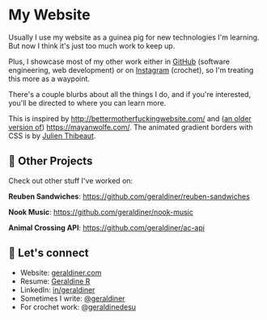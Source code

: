 # My Website

Usually I use my website as a guinea pig for new technologies I'm learning. But now I think it's just too much work to keep up.

Plus, I showcase most of my other work either in [GitHub](https://github.com/geraldiner) (software engineering, web development) or on [Instagram](https://instagram.com/geraldinedesu) (crochet), so I'm treating this more as a waypoint.

There's a couple blurbs about all the things I do, and if you're interested, you'll be directed to where you can learn more.

This is inspired by http://bettermotherfuckingwebsite.com/ and ([an older version of](https://web.archive.org/web/20250222115945/https://mayanwolfe.com/)) https://mayanwolfe.com/. The animated gradient borders with CSS is by [Julien Thibeaut](https://ibelick.com/blog/create-animated-gradient-borders-with-css).

## 🚀 Other Projects

Check out other stuff I've worked on:

**Reuben Sandwiches**: https://github.com/geraldiner/reuben-sandwiches

**Nook Music**: https://github.com/geraldiner/nook-music

**Animal Crossing API**: https://github.com/geraldiner/ac-api

## 🤙 Let's connect

- Website: [geraldiner.com](https://geraldiner.com)
- Resume: [Geraldine R](https://geraldiner.com/GeraldineRagsac_Resume.pdf)
- LinkedIn: [in/geraldiner](https://linkedin.com/in/geraldiner)
- Sometimes I write: [@geraldiner](https://geraldiner.hashnode.dev)
- For crochet work: [@geraldinedesu](https://instagram.com/geraldinedesu)
